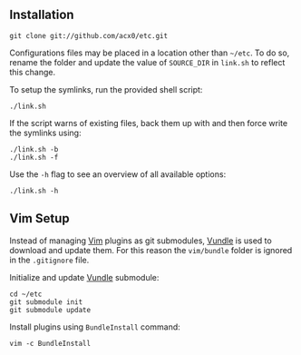 ## Installation

    git clone git://github.com/acx0/etc.git

Configurations files may be placed in a location other than `~/etc`. To do so,
rename the folder and update the value of `SOURCE_DIR` in `link.sh` to reflect
this change.

To setup the symlinks, run the provided shell script:

    ./link.sh

If the script warns of existing files, back them up with and then force write
the symlinks using:

    ./link.sh -b
    ./link.sh -f

Use the `-h` flag to see an overview of all available options:

    ./link.sh -h

## Vim Setup
Instead of managing [Vim] plugins as git submodules, [Vundle] is used to
download and update them. For this reason the `vim/bundle` folder is ignored in
the `.gitignore` file.

Initialize and update [Vundle] submodule:

    cd ~/etc
    git submodule init
    git submodule update

Install plugins using `BundleInstall` command:

    vim -c BundleInstall

[Vim]:http://vim.org
[Vundle]:http://github.com/gmarik/vundle
